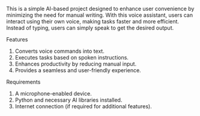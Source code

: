This is a simple AI-based project designed to enhance user convenience by minimizing the need for manual writing. With this voice assistant, users can interact using their own voice, making tasks faster and more efficient. 
Instead of typing, users can simply speak to get the desired output.

Features
1. Converts voice commands into text.
2. Executes tasks based on spoken instructions.
3. Enhances productivity by reducing manual input.
4. Provides a seamless and user-friendly experience.

Requirements
1. A microphone-enabled device.
2. Python and necessary AI libraries installed.
3. Internet connection (if required for additional features).
